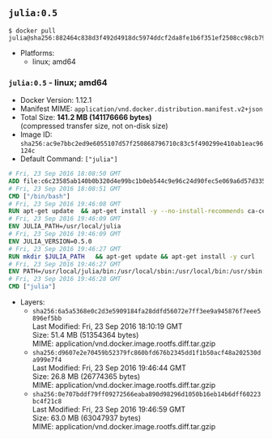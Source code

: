 ## `julia:0.5`

```console
$ docker pull julia@sha256:882464c838d3f492d4918dc5974ddcf2da8fe1b6f351ef2508cc98cb7968adee
```

-	Platforms:
	-	linux; amd64

### `julia:0.5` - linux; amd64

-	Docker Version: 1.12.1
-	Manifest MIME: `application/vnd.docker.distribution.manifest.v2+json`
-	Total Size: **141.2 MB (141176666 bytes)**  
	(compressed transfer size, not on-disk size)
-	Image ID: `sha256:ac9e7bbc2ed9e6055107d57f250868796710c83c5f490299e410ab1eac96124c`
-	Default Command: `["julia"]`

```dockerfile
# Fri, 23 Sep 2016 18:08:50 GMT
ADD file:c6c23585ab140b0b320d4e99bc1b0eb544c9e96c24d90fec5e069a6d57d335ca in / 
# Fri, 23 Sep 2016 18:08:51 GMT
CMD ["/bin/bash"]
# Fri, 23 Sep 2016 19:46:08 GMT
RUN apt-get update 	&& apt-get install -y --no-install-recommends ca-certificates git 	&& rm -rf /var/lib/apt/lists/*
# Fri, 23 Sep 2016 19:46:09 GMT
ENV JULIA_PATH=/usr/local/julia
# Fri, 23 Sep 2016 19:46:09 GMT
ENV JULIA_VERSION=0.5.0
# Fri, 23 Sep 2016 19:46:27 GMT
RUN mkdir $JULIA_PATH 	&& apt-get update && apt-get install -y curl 	&& curl -sSL "https://julialang.s3.amazonaws.com/bin/linux/x64/${JULIA_VERSION%[.-]*}/julia-${JULIA_VERSION}-linux-x86_64.tar.gz" -o julia.tar.gz 	&& curl -sSL "https://julialang.s3.amazonaws.com/bin/linux/x64/${JULIA_VERSION%[.-]*}/julia-${JULIA_VERSION}-linux-x86_64.tar.gz.asc" -o julia.tar.gz.asc 	&& export GNUPGHOME="$(mktemp -d)" 	&& gpg --keyserver ha.pool.sks-keyservers.net --recv-keys 3673DF529D9049477F76B37566E3C7DC03D6E495 	&& gpg --batch --verify julia.tar.gz.asc julia.tar.gz 	&& rm -r "$GNUPGHOME" julia.tar.gz.asc 	&& tar -xzf julia.tar.gz -C $JULIA_PATH --strip-components 1 	&& rm -rf /var/lib/apt/lists/* julia.tar.gz*
# Fri, 23 Sep 2016 19:46:27 GMT
ENV PATH=/usr/local/julia/bin:/usr/local/sbin:/usr/local/bin:/usr/sbin:/usr/bin:/sbin:/bin
# Fri, 23 Sep 2016 19:46:28 GMT
CMD ["julia"]
```

-	Layers:
	-	`sha256:6a5a5368e0c2d3e5909184fa28ddfd56072e7ff3ee9a945876f7eee5896ef5bb`  
		Last Modified: Fri, 23 Sep 2016 18:10:19 GMT  
		Size: 51.4 MB (51354364 bytes)  
		MIME: application/vnd.docker.image.rootfs.diff.tar.gzip
	-	`sha256:d9607e2e70459b52379fc860bfd676b2345dd1f1b50acf48a202530da999e7f4`  
		Last Modified: Fri, 23 Sep 2016 19:46:44 GMT  
		Size: 26.8 MB (26774365 bytes)  
		MIME: application/vnd.docker.image.rootfs.diff.tar.gzip
	-	`sha256:0e707bddf79ff09272566eaba890d98296d1050b16eb14b6dff60223bc4f21c8`  
		Last Modified: Fri, 23 Sep 2016 19:46:59 GMT  
		Size: 63.0 MB (63047937 bytes)  
		MIME: application/vnd.docker.image.rootfs.diff.tar.gzip
